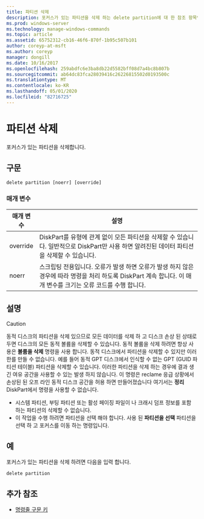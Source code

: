 ```yaml
---
title: 파티션 삭제
description: 포커스가 있는 파티션을 삭제 하는 delete partition에 대 한 참조 항목입니다.
ms.prod: windows-server
ms.technology: manage-windows-commands
ms.topic: article
ms.assetid: 65752312-cb16-46f6-870f-1b95c507b101
author: coreyp-at-msft
ms.author: coreyp
manager: dongill
ms.date: 10/16/2017
ms.openlocfilehash: 259abdfc6e3ba8db22d5582bff08d7a4bc8b807b
ms.sourcegitcommit: ab64dc83fca28039416c26226815502d0193500c
ms.translationtype: MT
ms.contentlocale: ko-KR
ms.lasthandoff: 05/01/2020
ms.locfileid: "82716725"
---
```

# <a name="delete-partition"></a>파티션 삭제

포커스가 있는 파티션을 삭제합니다.

## <a name="syntax"></a>구문

```
delete partition [noerr] [override]
```

### <a name="parameters"></a>매개 변수

|매개 변수|설명|
|---------|-----------|
|override|DiskPart를 유형에 관계 없이 모든 파티션을 삭제할 수 있습니다. 일반적으로 DiskPart만 사용 하면 알려진된 데이터 파티션을 삭제할 수 있습니다.|
|noerr|스크립팅 전용입니다. 오류가 발생 하면 오류가 발생 하지 않은 경우에 따라 명령을 처리 하도록 DiskPart 계속 합니다. 이 매개 변수를 크기는 오류 코드를 수행 합니다.|

## <a name="remarks"></a>설명

> [!CAUTION]
> 동적 디스크의 파티션을 삭제 있으므로 모든 데이터를 삭제 하 고 디스크 손상 된 상태로 두면 디스크의 모든 동적 볼륨을 삭제할 수 있습니다. 동적 볼륨을 삭제 하려면 항상 사용은 **볼륨을 삭제** 명령을 사용 합니다. 동적 디스크에서 파티션을 삭제할 수 있지만 이러한를 만들 수 없습니다. 예를 들어 동적 GPT 디스크에서 인식할 수 없는 GPT (GUID 파티션 테이블) 파티션을 삭제할 수 있습니다. 이러한 파티션을 삭제 하는 경우에 결과 생긴 여유 공간을 사용할 수 있는 발생 하지 않습니다. 이 명령은 reclame 응급 상황에서 손상된 된 오프 라인 동적 디스크 공간을 허용 하면 만들어졌습니다 여기서는 **정리** DiskPart에서 명령을 사용할 수 없습니다.
> -   시스템 파티션, 부팅 파티션 또는 활성 페이징 파일이 나 크래시 덤프 정보를 포함 하는 파티션의 삭제할 수 없습니다.
> -   이 작업을 수행 하려면 파티션을 선택 해야 합니다. 사용 된 **파티션을 선택** 파티션을 선택 하 고 포커스를 이동 하는 명령입니다.

## <a name="examples"></a>예

포커스가 있는 파티션을 삭제 하려면 다음을 입력 합니다.
```
delete partition
```

## <a name="additional-references"></a>추가 참조

- [명령줄 구문 키](command-line-syntax-key.md)

